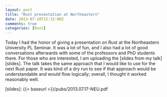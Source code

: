```yaml
---
layout: post
title: "Rust presentation at Northeastern"
date: 2013-07-18T22:32:00Z
comments: true
categories: [Rust]
---
```


Today I had the honor of giving a presentation on Rust at the
Northeastern University PL Seminar. It was a lot of fun, and I also
had a lot of good conversations afterwards with some of the professors
and PhD students there. For those who are interested, I am uploading
the [slides from my talk][slides].  The talk takes the same approach
that I would like to use for the next Rust paper. It was kind of a dry
run to see if that approach would be understandable and would flow logically;
overall, I thought it worked reasonably well.

[slides]: {{< baseurl >}}/pubs/2013.07.17-NEU.pdf

